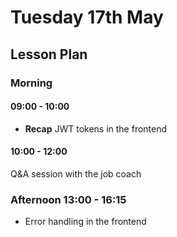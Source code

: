 # Tuesday 17th May

## Lesson Plan

### Morning

#### 09:00 - 10:00

+ **Recap** JWT tokens in the frontend

#### 10:00 - 12:00

Q&A session with the job coach

### Afternoon 13:00 - 16:15

+ Error handling in the frontend
